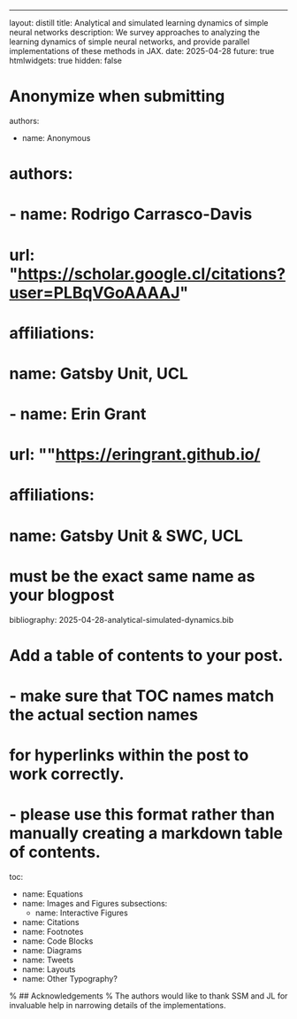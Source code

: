 ---
layout: distill
title: Analytical and simulated learning dynamics of simple neural networks
description:
  We survey approaches to analyzing the learning dynamics of simple neural networks,
  and provide parallel implementations of these methods in JAX.
date: 2025-04-28
future: true
htmlwidgets: true
hidden: false

# Anonymize when submitting
authors:
  - name: Anonymous

# authors:
#   - name: Rodrigo Carrasco-Davis
#     url: "https://scholar.google.cl/citations?user=PLBqVGoAAAAJ"
#     affiliations:
#       name: Gatsby Unit, UCL
#   - name: Erin Grant
#     url: ""https://eringrant.github.io/
#     affiliations:
#       name: Gatsby Unit & SWC, UCL

# must be the exact same name as your blogpost
bibliography: 2025-04-28-analytical-simulated-dynamics.bib

# Add a table of contents to your post.
#   - make sure that TOC names match the actual section names
#     for hyperlinks within the post to work correctly. 
#   - please use this format rather than manually creating a markdown table of contents.
toc:
  - name: Equations
  - name: Images and Figures
    subsections:
    - name: Interactive Figures
  - name: Citations
  - name: Footnotes
  - name: Code Blocks
  - name: Diagrams
  - name: Tweets
  - name: Layouts
  - name: Other Typography?

% ## Acknowledgements
% The authors would like to thank SSM and JL for invaluable help in narrowing details of the implementations.
